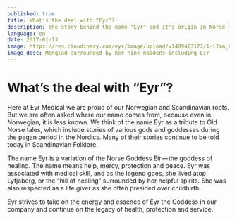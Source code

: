 ```yaml
---
published: true
title: What’s the deal with “Eyr”?
description: The story behind the name "Eyr" and it's origin in Norse mythology.
language: en
date: 2017-01-13
image: https://res.cloudinary.com/eyr/image/upload/v1489423171/1-lIma_Lenndfa30XaIPQ9iw_k4amqf.jpg
image_desc: Menglad surrounded by her nine maidens including Eir
---
```


# What’s the deal with “Eyr”?

Here at Eyr Medical we are proud of our Norwegian and Scandinavian roots. But we are often asked where our name comes from, because even in Norwegian, it is less known. We think of the name Eyr as a tribute to Old Norse tales, which include stories of various gods and goddesses during the pagan period in the Nordics. Many of their stories continue to be told today in Scandinavian Folklore.

The name Eyr is a variation of the Norse Goddess Eir — the goddess of healing. The name means help, mercy, protection and peace. Eyr was associated with medical skill, and as the legend goes, she lived atop Lyfjaberg, or the “hill of healing” surrounded by her helpful spirits. She was also respected as a life giver as she often presided over childbirth.

Eyr strives to take on the energy and essence of Eyr the Goddess in our company and continue on the legacy of health, protection and service.
